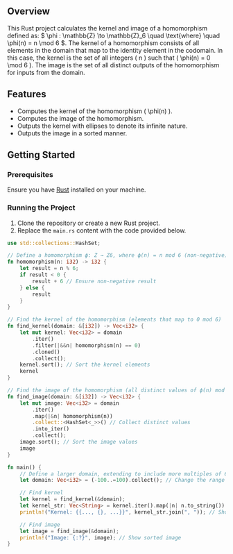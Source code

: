 ## Overview 
This Rust project calculates the kernel and image of a homomorphism defined as: $ \phi : \mathbb{Z} \to \mathbb{Z}_6 \quad \text{where} \quad \phi(n) = n \mod 6 $. The kernel of a homomorphism consists of all elements in the domain that map to the identity element in the codomain. In this case, the kernel is the set of all integers \( n \) such that \( \phi(n) = 0 \mod 6 \). The image is the set of all distinct outputs of the homomorphism for inputs from the domain.

## Features

- Computes the kernel of the homomorphism \( \phi(n) \).
- Computes the image of the homomorphism.
- Outputs the kernel with ellipses to denote its infinite nature.
- Outputs the image in a sorted manner.

## Getting Started

### Prerequisites

Ensure you have [Rust](https://www.rust-lang.org/tools/install) installed on your machine.

### Running the Project

1. Clone the repository or create a new Rust project.
2. Replace the `main.rs` content with the code provided below.

```rust
use std::collections::HashSet;

// Define a homomorphism ϕ: Z → Z6, where ϕ(n) = n mod 6 (non-negative)
fn homomorphism(n: i32) -> i32 {
    let result = n % 6;
    if result < 0 {
        result + 6 // Ensure non-negative result
    } else {
        result
    }
}

// Find the kernel of the homomorphism (elements that map to 0 mod 6)
fn find_kernel(domain: &[i32]) -> Vec<i32> {
    let mut kernel: Vec<i32> = domain
        .iter()
        .filter(|&&n| homomorphism(n) == 0)
        .cloned()
        .collect();
    kernel.sort(); // Sort the kernel elements
    kernel
}

// Find the image of the homomorphism (all distinct values of ϕ(n) mod 6)
fn find_image(domain: &[i32]) -> Vec<i32> {
    let mut image: Vec<i32> = domain
        .iter()
        .map(|&n| homomorphism(n))
        .collect::<HashSet<_>>() // Collect distinct values
        .into_iter()
        .collect();
    image.sort(); // Sort the image values
    image
}

fn main() {
    // Define a larger domain, extending to include more multiples of 6
    let domain: Vec<i32> = (-100..=100).collect(); // Change the range as needed

    // Find kernel
    let kernel = find_kernel(&domain);
    let kernel_str: Vec<String> = kernel.iter().map(|n| n.to_string()).collect();
    println!("Kernel: {{..., {}, ...}}", kernel_str.join(", ")); // Show ellipses inside

    // Find image
    let image = find_image(&domain);
    println!("Image: {:?}", image); // Show sorted image
}
